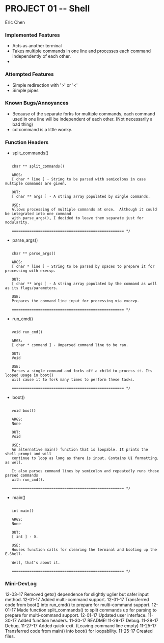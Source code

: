 # PROJECT 01 -- Shell
Eric Chen


### Implemented Features
* Acts as another terminal
* Takes multiple commands in one line and processes each command independently of each other.
* 


### Attempted Features
* Simple redirection with '>' or '<'
* Simple pipes


### Known Bugs/Annoyances
* Because of the separate forks for multiple commands, each command used in one line will be independent of each other. (Not necessarily a bad thing)
* cd command is a little wonky.


### Function Headers

* split_commands()

```/* ===================================================

   char ** split_commands()

   ARGS:
   [ char * line ] - String to be parsed with semicolons in case multiple commands are given.
   
   OUT:
   [ char ** args ] - A string array populated by single commands.
   
   USE:
   Allows processing of multiple commands at once.  Although it could be integrated into one command
   with parse_args(), I decided to leave them separate just for modularity.
   
   =================================================== */
```

* parse_args()

```/* ===================================================

   char ** parse_args()

   ARGS:
   [ char * line ] - String to be parsed by spaces to prepare it for processing with execvp.

   OUT:
   [ char ** args ] - A string array populated by the command as well as its flags/parameters.

   USE:
   Prepares the command line input for processing via execvp.

   =================================================== */
```

* run_cmd()

```/* ===================================================

   void run_cmd()

   ARGS:
   [ char * command ] - Unparsed command line to be ran.

   OUT:
   Void

   USE:
   Parses a single command and forks off a child to process it. Its looped usage in boot()
   will cause it to fork many times to perform these tasks.

   =================================================== */
```

* boot()

```/* ===================================================

   void boot()

   ARGS:
   None

   OUT:
   Void

   USE:
   An alternative main() function that is loopable. It prints the shell prompt and will
   continue to loop as long as there is input. Contains UI formatting, as well.

   It also parses command lines by semicolon and repeatedly runs these parsed commands
   with run_cmd().

   =================================================== */
```

* main()

```/* ===================================================

   int main()

   ARGS:
   None

   OUT:
   [ int ] - 0.

   USE:
   Houses function calls for clearing the terminal and booting up the E-Shell.
   
   Well, that's about it.

   =================================================== */
```


### Mini-DevLog
12-03-17	Removed gets() dependence for slightly uglier but safer input method.
12-01-17	Added multi-command support.
12-01-17	Transferred code from boot() into run_cmd() to prepare for multi-command support.
12-01-17	Made function split_commands() to split commands up for parsing to prepare for multi-command support.
12-01-17	Updated user interface.
11-30-17	Added function headers.
11-30-17	README!
11-29-17	Debug.
11-28-17	Debug.
11-27-17	Added quick-exit. (Leaving command line empty)
11-25-17	Transferred code from main() into boot() for loopability.
11-25-17	Created files.

















